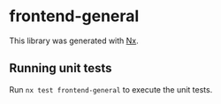 # frontend-general

This library was generated with [Nx](https://nx.dev).

## Running unit tests

Run `nx test frontend-general` to execute the unit tests.
